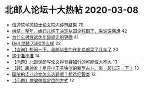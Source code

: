 # 北邮人论坛十大热帖 2020-03-08

- [信通院学硕硕士论文院内评审结果](https://bbs.byr.cn/article/Paper/37993) 79
- [纠结一整年，媳妇儿终于决定从国企辞职了，来说说感想](https://bbs.byr.cn/article/WorkLife/1141171) 42
- [为什么男性退休年龄规定的更晚](https://bbs.byr.cn/article/Talking/6186525) 41
- [Dell 灵越 7590怎么样](https://bbs.byr.cn/article/Notebook/181190) 22
- [【咨询】想问一下，我邮毕业的在北京都呆了几年了](https://bbs.byr.cn/article/Feeling/3141249) 20
- [这个准不准](https://bbs.byr.cn/article/Picture/3255615) 14
- [【问题】北邮保研写论文得竞赛加分的可能性大不大](https://bbs.byr.cn/article/AimGraduate/1183218) 13
- [【转】超神准！星座小王子独创的新型占卜、來一起試玩一下！](https://bbs.byr.cn/article/Constellations/326533) 13
- [国院的毕业论文怎么选题呢？想选经管类](https://bbs.byr.cn/article/StudyShare/195880) 12
- [【问题】欺骗微信定位的方式](https://bbs.byr.cn/article/MobileInternet/9141) 12


